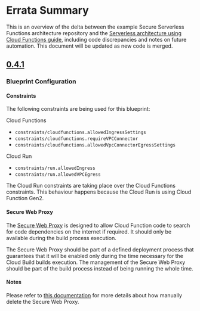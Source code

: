# Errata Summary

This is an overview of the delta between the example Secure Serverless Functions architecture repository and the [Serverless architecture using Cloud Functions guide](https://cloud.google.com/architecture/serverless-functions-blueprint), including code discrepancies and notes on future automation. This document will be updated as new code is merged.

## [0.4.1](https://github.com/GoogleCloudPlatform/terraform-google-cloud-functions/releases/tag/v0.4.1)

### Blueprint Configuration 

#### Constraints

The following constraints are being used for this blueprint:

Cloud Functions
- `constraints/cloudfunctions.allowedIngressSettings` 
- `constraints/cloudfunctions.requireVPCConnector`
- `constraints/cloudfunctions.allowedVpcConnectorEgressSettings`

Cloud Run
- `constraints/run.allowedIngress`
- `constraints/run.allowedVPCEgress`

The Cloud Run constraints are taking place over the Cloud Functions constraints. This behaviour happens because the Cloud Run is using Cloud Function Gen2.

#### Secure Web Proxy

The [Secure Web Proxy](https://cloud.google.com/secure-web-proxy) is designed to allow Cloud Function code to search for code dependencies on the internet if required. It should only be available during the build process execution.

The Secure Web Proxy should be part of a defined deployment process that guarantees that it will be enabled only during the time necessary for the Cloud Build builds execution. The management of the Secure Web Proxy should be part of the build process instead of being running the whole time.

#### Notes 

Please refer to [this documentation](https://github.com/renato-rudnicki/terraform-google-cloud-functions/blob/errata/docs/secure-web-proxy.md) for more details about how manually delete the Secure Web Proxy.

